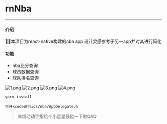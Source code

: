 # rnNba
------

#### 介绍
本项目为react-native构建的nba app
设计灵感参考于另一app并对其进行简化

#### 功能
+ nba比分查询
+ 球员数据查询
+ 球队排名查询


![1.png](./app/gitImg/1.png)
![2.png](./app/gitImg/2.png)
![3.png](./app/gitImg/3.png)
![4.png](./app/gitImg/4.png)

```
yarn install

打开xcode运行ios/nba/AppDelegate.h
```
> 麻烦动动手指给个小星星鼓励一下啦QAQ